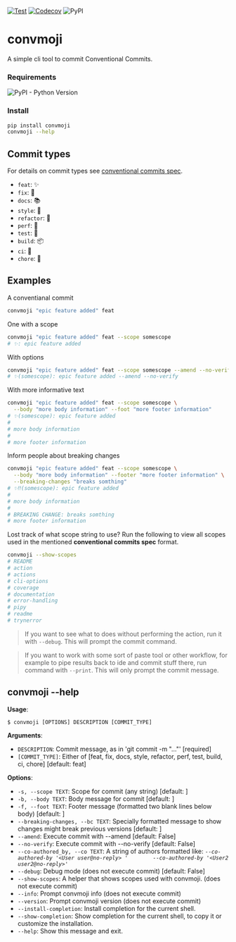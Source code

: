 
[![Test](https://github.com/KnowKit/convmoji/actions/workflows/test.yaml/badge.svg)](https://github.com/KnowKit/convmoji/actions/workflows/test.yaml)
[![Codecov](https://codecov.io/gh/KnowKit/convmoji/branch/main/graph/badge.svg?token=84LAM4S1RD)](https://codecov.io/gh/KnowKit/convmoji)
![PyPI](https://img.shields.io/pypi/v/convmoji?label=convmoji)

# convmoji

A simple cli tool to commit Conventional Commits.

### Requirements

![PyPI - Python Version](https://img.shields.io/pypi/pyversions/convmoji)

### Install

```bash
pip install convmoji
convmoji --help
```

## Commit types

For details on commit types see [conventional commits spec](https://www.conventionalcommits.org/en/v1.0.0/#specification).

* `feat`: ✨
* `fix`: 🐛
* `docs`: 📚
* `style`: 💎
* `refactor`: 🔨
* `perf`: 🚀
* `test`: 🚨
* `build`: 📦
* `ci`: 👷
* `chore`: 🔧

## Examples

A conventianal commit
````bash
convmoji "epic feature added" feat
````

One with a scope
````bash
convmoji "epic feature added" feat --scope somescope
# ✨: epic feature added
````

With options
````bash
convmoji "epic feature added" feat --scope somescope --amend --no-verify
# ✨(somescope): epic feature added --amend --no-verify
````

With more informative text
````bash
convmoji "epic feature added" feat --scope somescope \
  --body "more body information" --foot "more footer information"
# ✨(somescope): epic feature added
# 
# more body information
# 
# more footer information
````

Inform people about breaking changes
````bash
convmoji "epic feature added" feat --scope somescope \
  --body "more body information" --footer "more footer information" \
  --breaking-changes "breaks somthing"
# ✨‼️(somescope): epic feature added
# 
# more body information
# 
# BREAKING CHANGE: breaks somthing
# more footer information
````

Lost track of what scope string to use? Run the following to view all scopes used in 
the mentioned **conventional commits spec** format.
````bash
convmoji --show-scopes
# README
# action
# actions
# cli-options
# coverage
# documentation
# error-handling
# pipy
# readme
# trynerror
````

> If you want to see what to does without performing the action, run it with `--debug`.
> This will prompt the commit command.

> If you want to work with some sort of paste tool or other workflow, for example to pipe results 
> back to ide and commit stuff there, run command with `--print`. 
> This will only prompt the commit message.

## convmoji --help

**Usage**:

```console
$ convmoji [OPTIONS] DESCRIPTION [COMMIT_TYPE]
```

**Arguments**:

* `DESCRIPTION`: Commit message, as in 'git commit -m "..."'  [required]
* `[COMMIT_TYPE]`: Either of [feat, fix, docs, style, refactor, perf, test, build, ci, chore]  [default: feat]

**Options**:

* `-s, --scope TEXT`: Scope for commit (any string)  [default: ]
* `-b, --body TEXT`: Body message for commit  [default: ]
* `-f, --foot TEXT`: Footer message (formatted two blank lines below body)  [default: ]
* `--breaking-changes, --bc TEXT`: Specially formatted message to show changes might break         previous versions  [default: ]
* `--amend`: Execute commit with --amend  [default: False]
* `--no-verify`: Execute commit with --no-verify  [default: False]
* `--co-authored_by, --co TEXT`: A string of authors formatted like: _`--co-authored-by '<User user@no-reply> '        --co-authored-by '<User2 user2@no-reply>'`_
* `--debug`: Debug mode (does not execute commit)  [default: False]
* `--show-scopes`: A helper that shows scopes used with convmoji. (does not execute commit)
* `--info`: Prompt convmoji info (does not execute commit)
* `--version`: Prompt convmoji version (does not execute commit)
* `--install-completion`: Install completion for the current shell.
* `--show-completion`: Show completion for the current shell, to copy it or customize the installation.
* `--help`: Show this message and exit.
